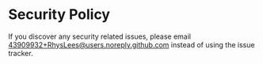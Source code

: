 # Security Policy

If you discover any security related issues, please email 43909932+RhysLees@users.noreply.github.com instead of using the issue tracker.
